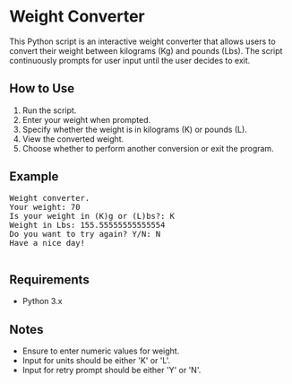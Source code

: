  <h1>Weight Converter</h1>
    <p>This Python script is an interactive weight converter that allows users to convert their weight between kilograms (Kg) and pounds (Lbs). The script continuously prompts for user input until the user decides to exit.</p>
    <h2>How to Use</h2>
    <ol>
        <li>Run the script.</li>
        <li>Enter your weight when prompted.</li>
        <li>Specify whether the weight is in kilograms (K) or pounds (L).</li>
        <li>View the converted weight.</li>
        <li>Choose whether to perform another conversion or exit the program.</li>
    </ol>
    <h2>Example</h2>
    <pre>
Weight converter.
Your weight: 70
Is your weight in (K)g or (L)bs?: K
Weight in Lbs: 155.55555555555554
Do you want to try again? Y/N: N
Have a nice day!
    </pre>
    <h2>Requirements</h2>
    <ul>
        <li>Python 3.x</li>
    </ul>
    <h2>Notes</h2>
    <ul>
        <li>Ensure to enter numeric values for weight.</li>
        <li>Input for units should be either 'K' or 'L'.</li>
        <li>Input for retry prompt should be either 'Y' or 'N'.</li>
    </ul>
